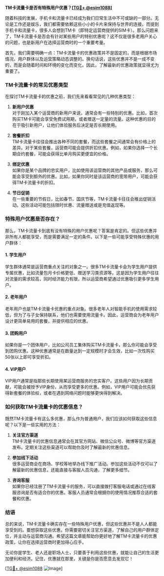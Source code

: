 **TM卡流量卡是否有特殊用户优惠？[[TG💪+ @esim1088](https://t.me/s/esim1088)]**

随着科技的发展，手机卡和流量卡已经成为我们日常生活中不可或缺的一部分。无论是工作还是娱乐，我们都需要依赖这些小小的卡片来保持与世界的连接。而提到手机卡和流量卡，很多人会想到TM卡（即特定运营商提供的SIM卡）。那么问题来了，TM卡流量卡是否会有针对某些用户的特别优惠呢？这不仅是很多老用户关心的问题，也是新用户在选择运营商时的一个重要考量。

首先，我们需要明确一点：TM卡流量卡的优惠政策并不是固定的，而是根据市场情况、用户群体以及运营策略动态调整的。换句话说，这些优惠并不是一成不变的，而是会随着时间和环境的变化而变化。因此，了解最新的优惠政策就显得尤为重要了。

### TM卡流量卡的常见优惠类型

在探讨TM卡流量卡的优惠之前，我们先来看看常见的几种优惠类型：

1. **新用户优惠**  
   对于刚加入某个运营商的新用户来说，通常会有一些特别的优惠。比如，首次购买TM卡可能会享受免费试用期，或者赠送一定量的流量。这种优惠的目的在于吸引新用户，让他们体验服务后决定是否长期使用。

2. **套餐折扣**  
   TM卡流量卡往往会推出各种不同的套餐，而这些套餐之间通常会有价格上的差异。对于某些套餐，运营商可能会提供折扣优惠。例如，如果你选择一个长期合约套餐，可能会获得比单月购买更便宜的价格。

3. **绑定优惠**  
   如果你是某个品牌的忠实用户，比如使用该运营商的其他产品或服务，那么可能会享受到额外的优惠。比如，如果你同时是该运营商的宽带用户，可能会获得TM卡流量卡的折扣。

4. **节日促销**  
   在一些重要的节假日，比如春节、国庆节等，TM卡流量卡往往会推出促销活动。这些活动可能包括限时优惠、流量赠送或是充值返现等。

### 特殊用户优惠是否存在？

那么，TM卡流量卡到底有没有特殊的用户优惠呢？答案是肯定的。但这些优惠并非所有人都能享受，而是需要满足一定的条件。以下是一些可能享受特殊优惠的用户群体：

#### 1. 学生用户
学生群体通常是运营商重点关注的对象之一。很多TM卡流量卡会为学生用户提供专属优惠，比如流量包月卡价格更低、赠送学习类资源等。这是因为学生用户往往对流量的需求较高，同时经济能力有限，所以运营商希望通过优惠吸引更多学生用户。

#### 2. 老年用户
老年用户也是TM卡流量卡优惠的重点对象。很多老年人对智能手机的使用需求较低，但为了与子女保持联系，他们也需要使用流量卡。因此，运营商会为老年用户设计更简单易用的套餐，并提供相应的优惠。

#### 3. 团购用户
如果你是一个团体用户，比如公司员工集体购买TM卡流量卡，那么你可能会享受到团购优惠。这种优惠通常是在数量达到一定规模时才会生效，比如一次性购买50张以上即可享受折扣。

#### 4. VIP用户
VIP用户通常是指那些长期使用某运营商服务的忠实客户。这些用户因为长期贡献，可能会被授予VIP身份，从而享受更多的优惠。例如，VIP用户可能会优先获得新套餐的体验权，或者在遇到网络问题时能够更快得到解决。

### 如何获取TM卡流量卡的优惠信息？

既然TM卡流量卡有这么多优惠，那么作为普通用户，我们应该如何获取这些信息呢？以下是一些实用的方法：

1. **关注官方渠道**  
   TM卡流量卡的优惠信息通常会在其官方网站、微信公众号、微博等官方渠道发布。定期关注这些渠道可以帮助你及时了解最新的优惠信息。

2. **参加线下活动**  
   很多运营商会在商场、学校等地举办线下推广活动。参加这些活动不仅可以了解最新的优惠信息，还能直接与客服人员沟通，了解更多细节。

3. **咨询客服**  
   如果你已经注册了TM卡流量卡的服务，可以直接拨打客服电话或通过在线客服咨询是否有适合你的优惠。客服人员通常会根据你的使用情况推荐合适的套餐和优惠。

### 结语

总的来说，TM卡流量卡确实存在一些特殊用户优惠，但这些优惠并不是人人都能享受到的。要想获取这些优惠，你需要密切关注官方渠道，了解自己的用户群体定位，并主动与运营商沟通。希望这篇文章能帮助你更好地了解TM卡流量卡的优惠政策，让你在选择运营商时更加得心应手。

无论你是学生、老人还是职场人士，只要善于利用这些优惠，就能让自己的生活更加便利和经济。记住，优惠就在那里，关键是你是否愿意去发现它！

[[TG💪+ @esim1088](https://t.me/s/esim1088) ![Image](https://i.postimg.cc/4NQfJmqS/Snipaste-2025-05-13-00-14-12.png)]